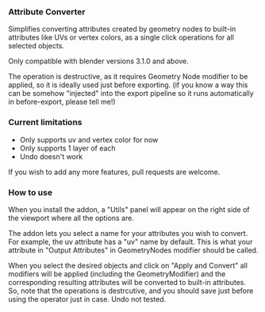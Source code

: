 ### Attribute Converter

Simplifies converting attributes created by geometry nodes to built-in attributes like UVs or vertex colors, as a single click operations for all selected objects. 

Only compatible with blender versions 3.1.0 and above.

The operation is destructive, as it requires Geometry Node modifier to be applied, so it is ideally used just before exporting. (if you know a way this can be somehow "injected" into the export pipeline so it runs automatically in before-export, please tell me!)

### Current limitations
* Only supports uv and vertex color for now
* Only supports 1 layer of each
* Undo doesn't work

If you wish to add any more features, pull requests are welcome.

### How to use

When you install the addon, a "Utils" panel will appear on the right side of the viewport where all the options are.

The addon lets you select a name for your attributes you wish to convert. For example, the uv attribute has a "uv" name by default. This is what your attribute in "Output Attributes" in GeometryNodes modifier should be called.

When you select the desired objects and click on "Apply and Convert" all modifiers will be applied (including the GeometryModifier) and the corresponding resulting attributes will be converted to built-in attributes. So, note that the operations is destrcutive, and you should save just before using the operator just in case. Undo not tested.